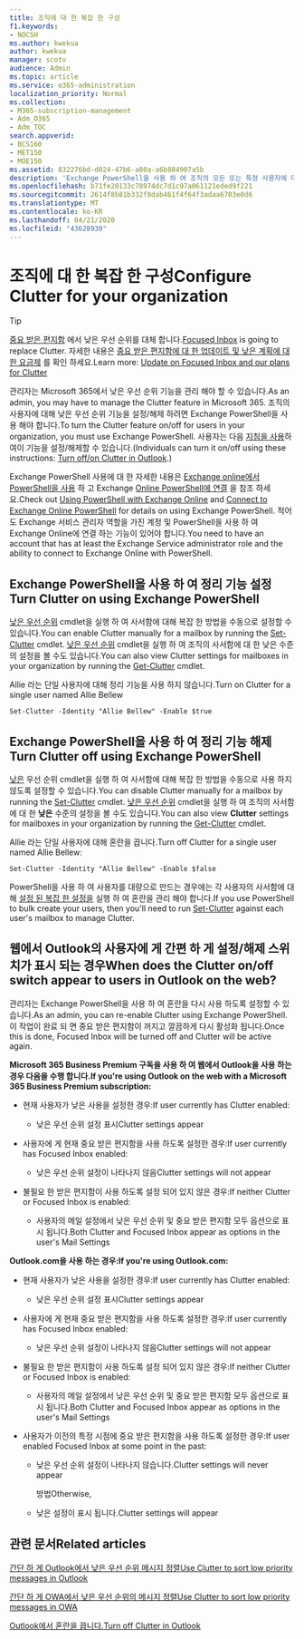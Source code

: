 ```yaml
---
title: 조직에 대 한 복잡 한 구성
f1.keywords:
- NOCSH
ms.author: kwekua
author: kwekua
manager: scotv
audience: Admin
ms.topic: article
ms.service: o365-administration
localization_priority: Normal
ms.collection:
- M365-subscription-management
- Adm_O365
- Adm_TOC
search.appverid:
- BCS160
- MET150
- MOE150
ms.assetid: 832276bd-d024-47b6-a80a-a6b884907a5b
description: 'Exchange PowerShell을 사용 하 여 조직의 모든 또는 특정 사용자에 대해 낮은 우선 순위 기능을 사용 하거나 사용 하지 않도록 설정 하는 방법을 알아봅니다. '
ms.openlocfilehash: b71fe20133c78974dc7d1c97a061121eded9f221
ms.sourcegitcommit: 2614f8b81b332f8dab461f4f64f3adaa6703e0d6
ms.translationtype: MT
ms.contentlocale: ko-KR
ms.lasthandoff: 04/21/2020
ms.locfileid: "43628930"
---
```

# <a name="configure-clutter-for-your-organization"></a><span data-ttu-id="93e51-103">조직에 대 한 복잡 한 구성</span><span class="sxs-lookup"><span data-stu-id="93e51-103">Configure Clutter for your organization</span></span>

> [!TIP]
> <span data-ttu-id="93e51-104">[중요 받은 편지함](../setup/configure-focused-inbox.md) 에서 낮은 우선 순위를 대체 합니다.</span><span class="sxs-lookup"><span data-stu-id="93e51-104">[Focused Inbox](../setup/configure-focused-inbox.md) is going to replace Clutter.</span></span> <span data-ttu-id="93e51-105">자세한 내용은 [중요 받은 편지함에 대 한 업데이트 및 낮은 계획에 대 한 요금제](https://techcommunity.microsoft.com/t5/Outlook-Blog/Update-on-Focused-Inbox-and-our-plans-for-Clutter/ba-p/136448) 를 확인 하세요.</span><span class="sxs-lookup"><span data-stu-id="93e51-105">Learn more: [Update on Focused Inbox and our plans for Clutter](https://techcommunity.microsoft.com/t5/Outlook-Blog/Update-on-Focused-Inbox-and-our-plans-for-Clutter/ba-p/136448)</span></span>
  
<span data-ttu-id="93e51-106">관리자는 Microsoft 365에서 낮은 우선 순위 기능을 관리 해야 할 수 있습니다.</span><span class="sxs-lookup"><span data-stu-id="93e51-106">As an admin, you may have to manage the Clutter feature in Microsoft 365.</span></span> <span data-ttu-id="93e51-107">조직의 사용자에 대해 낮은 우선 순위 기능을 설정/해제 하려면 Exchange PowerShell을 사용 해야 합니다.</span><span class="sxs-lookup"><span data-stu-id="93e51-107">To turn the Clutter feature on/off for users in your organization, you must use Exchange PowerShell.</span></span> <span data-ttu-id="93e51-108">사용자는 다음 [지침을 사용](https://support.office.com/article/a9c72a77-1bc4-40e6-ba6d-103c1d1aba4c.aspx)하 여이 기능을 설정/해제할 수 있습니다.</span><span class="sxs-lookup"><span data-stu-id="93e51-108">(Individuals can turn it on/off using these instructions: [Turn off/on Clutter in Outlook](https://support.office.com/article/a9c72a77-1bc4-40e6-ba6d-103c1d1aba4c.aspx).)</span></span> 
  
<span data-ttu-id="93e51-109">Exchange PowerShell 사용에 대 한 자세한 내용은 [Exchange online에서 PowerShell을 사용](https://go.microsoft.com/fwlink/?LinkID=402831) 하 고 Exchange [Online PowerShell에 연결](https://go.microsoft.com/fwlink/?LinkID=722415) 을 참조 하세요.</span><span class="sxs-lookup"><span data-stu-id="93e51-109">Check out [Using PowerShell with Exchange Online](https://go.microsoft.com/fwlink/?LinkID=402831) and [Connect to Exchange Online PowerShell](https://go.microsoft.com/fwlink/?LinkID=722415) for details on using Exchange PowerShell.</span></span> <span data-ttu-id="93e51-110">적어도 Exchange 서비스 관리자 역할을 가진 계정 및 PowerShell을 사용 하 여 Exchange Online에 연결 하는 기능이 있어야 합니다.</span><span class="sxs-lookup"><span data-stu-id="93e51-110">You need to have an account that has at least the Exchange Service administrator role and the ability to connect to Exchange Online with PowerShell.</span></span> 
  
## <a name="turn-clutter-on-using-exchange-powershell"></a><span data-ttu-id="93e51-111">Exchange PowerShell을 사용 하 여 정리 기능 설정</span><span class="sxs-lookup"><span data-stu-id="93e51-111">Turn Clutter on using Exchange PowerShell</span></span>

<span data-ttu-id="93e51-112">[낮은 우선 순위](https://go.microsoft.com/fwlink/?LinkID=834446) cmdlet을 실행 하 여 사서함에 대해 복잡 한 방법을 수동으로 설정할 수 있습니다.</span><span class="sxs-lookup"><span data-stu-id="93e51-112">You can enable Clutter manually for a mailbox by running the [Set-Clutter](https://go.microsoft.com/fwlink/?LinkID=834446) cmdlet.</span></span> <span data-ttu-id="93e51-113">[낮은 우선 순위](https://go.microsoft.com/fwlink/?LinkID=834759) cmdlet을 실행 하 여 조직의 사서함에 대 한 낮은 수준의 설정을 볼 수도 있습니다.</span><span class="sxs-lookup"><span data-stu-id="93e51-113">You can also view Clutter settings for mailboxes in your organization by running the [Get-Clutter](https://go.microsoft.com/fwlink/?LinkID=834759) cmdlet.</span></span> 
  
<span data-ttu-id="93e51-114">Allie 라는 단일 사용자에 대해 정리 기능을 사용 하지 않습니다.</span><span class="sxs-lookup"><span data-stu-id="93e51-114">Turn on Clutter for a single user named Allie Bellew</span></span>
    
`Set-Clutter -Identity "Allie Bellew" -Enable $true`


## <a name="turn-clutter-off-using-exchange-powershell"></a><span data-ttu-id="93e51-115">Exchange PowerShell을 사용 하 여 정리 기능 해제</span><span class="sxs-lookup"><span data-stu-id="93e51-115">Turn Clutter off using Exchange PowerShell</span></span>

<span data-ttu-id="93e51-116">[낮은](https://go.microsoft.com/fwlink/?LinkID=834446) 우선 순위 cmdlet을 실행 하 여 사서함에 대해 복잡 한 방법을 수동으로 사용 하지 않도록 설정할 수 있습니다.</span><span class="sxs-lookup"><span data-stu-id="93e51-116">You can disable Clutter manually for a mailbox by running the [Set-Clutter](https://go.microsoft.com/fwlink/?LinkID=834446) cmdlet.</span></span> <span data-ttu-id="93e51-117">[낮은 우선 순위](https://go.microsoft.com/fwlink/?LinkID=834759) cmdlet을 실행 하 여 조직의 사서함에 대 한 **낮은** 수준의 설정을 볼 수도 있습니다.</span><span class="sxs-lookup"><span data-stu-id="93e51-117">You can also view **Clutter** settings for mailboxes in your organization by running the [Get-Clutter](https://go.microsoft.com/fwlink/?LinkID=834759) cmdlet.</span></span> 
  
<span data-ttu-id="93e51-118">Allie 라는 단일 사용자에 대해 혼란을 끕니다.</span><span class="sxs-lookup"><span data-stu-id="93e51-118">Turn off Clutter for a single user named Allie Bellew:</span></span>
    
`Set-Clutter -Identity "Allie Bellew" -Enable $false`

<span data-ttu-id="93e51-119">PowerShell을 사용 하 여 사용자를 대량으로 만드는 경우에는 각 사용자의 사서함에 대해 [설정 된 복잡 한 설정을](https://go.microsoft.com/fwlink/?LinkID=834446) 실행 하 여 혼란을 관리 해야 합니다.</span><span class="sxs-lookup"><span data-stu-id="93e51-119">If you use PowerShell to bulk create your users, then you'll need to run [Set-Clutter](https://go.microsoft.com/fwlink/?LinkID=834446) against each user's mailbox to manage Clutter.</span></span> 
  
## <a name="when-does-the-clutter-onoff-switch-appear-to-users-in-outlook-on-the-web"></a><span data-ttu-id="93e51-120">웹에서 Outlook의 사용자에 게 간편 하 게 설정/해제 스위치가 표시 되는 경우</span><span class="sxs-lookup"><span data-stu-id="93e51-120">When does the Clutter on/off switch appear to users in Outlook on the web?</span></span>
<span data-ttu-id="93e51-121"><a name="bkmk_onoff"> </a></span><span class="sxs-lookup"><span data-stu-id="93e51-121"><a name="bkmk_onoff"> </a></span></span>

<span data-ttu-id="93e51-122">관리자는 Exchange PowerShell을 사용 하 여 혼란을 다시 사용 하도록 설정할 수 있습니다.</span><span class="sxs-lookup"><span data-stu-id="93e51-122">As an admin, you can re-enable Clutter using Exchange PowerShell.</span></span> <span data-ttu-id="93e51-123">이 작업이 완료 되 면 중요 받은 편지함이 꺼지고 깔끔하게 다시 활성화 됩니다.</span><span class="sxs-lookup"><span data-stu-id="93e51-123">Once this is done, Focused Inbox will be turned off and Clutter will be active again.</span></span> 
  
 <span data-ttu-id="93e51-124">**Microsoft 365 Business Premium 구독을 사용 하 여 웹에서 Outlook을 사용 하는 경우 다음을 수행 합니다.**</span><span class="sxs-lookup"><span data-stu-id="93e51-124">**If you're using Outlook on the web with a Microsoft 365 Business Premium subscription:**</span></span>
  
- <span data-ttu-id="93e51-125">현재 사용자가 낮은 사용을 설정한 경우:</span><span class="sxs-lookup"><span data-stu-id="93e51-125">If user currently has Clutter enabled:</span></span> 
    
  - <span data-ttu-id="93e51-126">낮은 우선 순위 설정 표시</span><span class="sxs-lookup"><span data-stu-id="93e51-126">Clutter settings appear</span></span>
    
- <span data-ttu-id="93e51-127">사용자에 게 현재 중요 받은 편지함을 사용 하도록 설정한 경우:</span><span class="sxs-lookup"><span data-stu-id="93e51-127">If user currently has Focused Inbox enabled:</span></span> 
    
  - <span data-ttu-id="93e51-128">낮은 우선 순위 설정이 나타나지 않음</span><span class="sxs-lookup"><span data-stu-id="93e51-128">Clutter settings will not appear</span></span>
    
- <span data-ttu-id="93e51-129">불필요 한 받은 편지함이 사용 하도록 설정 되어 있지 않은 경우:</span><span class="sxs-lookup"><span data-stu-id="93e51-129">If neither Clutter or Focused Inbox is enabled:</span></span> 
    
  - <span data-ttu-id="93e51-130">사용자의 메일 설정에서 낮은 우선 순위 및 중요 받은 편지함 모두 옵션으로 표시 됩니다.</span><span class="sxs-lookup"><span data-stu-id="93e51-130">Both Clutter and Focused Inbox appear as options in the user's Mail Settings</span></span>
    
 <span data-ttu-id="93e51-131">**Outlook.com을 사용 하는 경우:**</span><span class="sxs-lookup"><span data-stu-id="93e51-131">**If you're using Outlook.com:**</span></span>
  
- <span data-ttu-id="93e51-132">현재 사용자가 낮은 사용을 설정한 경우:</span><span class="sxs-lookup"><span data-stu-id="93e51-132">If user currently has Clutter enabled:</span></span> 
    
  - <span data-ttu-id="93e51-133">낮은 우선 순위 설정 표시</span><span class="sxs-lookup"><span data-stu-id="93e51-133">Clutter settings appear</span></span>
    
- <span data-ttu-id="93e51-134">사용자에 게 현재 중요 받은 편지함을 사용 하도록 설정한 경우:</span><span class="sxs-lookup"><span data-stu-id="93e51-134">If user currently has Focused Inbox enabled:</span></span> 
    
  - <span data-ttu-id="93e51-135">낮은 우선 순위 설정이 나타나지 않음</span><span class="sxs-lookup"><span data-stu-id="93e51-135">Clutter settings will not appear</span></span>
    
- <span data-ttu-id="93e51-136">불필요 한 받은 편지함이 사용 하도록 설정 되어 있지 않은 경우:</span><span class="sxs-lookup"><span data-stu-id="93e51-136">If neither Clutter or Focused Inbox is enabled:</span></span> 
    
  - <span data-ttu-id="93e51-137">사용자의 메일 설정에서 낮은 우선 순위 및 중요 받은 편지함 모두 옵션으로 표시 됩니다.</span><span class="sxs-lookup"><span data-stu-id="93e51-137">Both Clutter and Focused Inbox appear as options in the user's Mail Settings</span></span>
    
- <span data-ttu-id="93e51-138">사용자가 이전의 특정 시점에 중요 받은 편지함을 사용 하도록 설정한 경우:</span><span class="sxs-lookup"><span data-stu-id="93e51-138">If user enabled Focused Inbox at some point in the past:</span></span>
    
  - <span data-ttu-id="93e51-139">낮은 우선 순위 설정이 나타나지 않습니다.</span><span class="sxs-lookup"><span data-stu-id="93e51-139">Clutter settings will never appear</span></span>
    
    <span data-ttu-id="93e51-140">방법</span><span class="sxs-lookup"><span data-stu-id="93e51-140">Otherwise,</span></span> 
    
  - <span data-ttu-id="93e51-141">낮은 설정이 표시 됩니다.</span><span class="sxs-lookup"><span data-stu-id="93e51-141">Clutter settings will appear</span></span>
    
## <a name="related-articles"></a><span data-ttu-id="93e51-142">관련 문서</span><span class="sxs-lookup"><span data-stu-id="93e51-142">Related articles</span></span>
<span data-ttu-id="93e51-143"><a name="bkmk_onoff"> </a></span><span class="sxs-lookup"><span data-stu-id="93e51-143"><a name="bkmk_onoff"> </a></span></span>

[<span data-ttu-id="93e51-144">간단 하 게 Outlook에서 낮은 우선 순위 메시지 정렬</span><span class="sxs-lookup"><span data-stu-id="93e51-144">Use Clutter to sort low priority messages in Outlook</span></span>](https://support.office.com/article/7755ebf5-4585-469b-b1ab-8b12425c6b6b.aspx)
    
[<span data-ttu-id="93e51-145">간단 하 게 OWA에서 낮은 우선 순위의 메시지 정렬</span><span class="sxs-lookup"><span data-stu-id="93e51-145">Use Clutter to sort low priority messages in OWA</span></span>](https://support.office.com/article/fe4d64ca-bf73-48f1-91b4-9a659e008bce.aspx)
    
[<span data-ttu-id="93e51-146">Outlook에서 혼란을 끕니다.</span><span class="sxs-lookup"><span data-stu-id="93e51-146">Turn off Clutter in Outlook</span></span>](https://support.office.com/article/a9c72a77-1bc4-40e6-ba6d-103c1d1aba4c.aspx)
    

